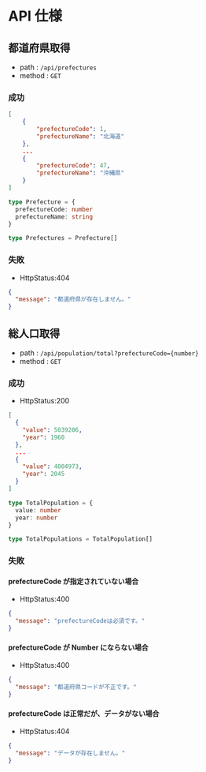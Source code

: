 # API 仕様

## 都道府県取得

- path : `/api/prefectures`
- method : `GET`

### 成功

```json
[
    {
        "prefectureCode": 1,
        "prefectureName": "北海道"
    },
    ...
    {
        "prefectureCode": 47,
        "prefectureName": "沖縄県"
    }
]
```

```ts
type Prefecture = {
  prefectureCode: number
  prefectureName: string
}

type Prefectures = Prefecture[]
```

### 失敗

- HttpStatus:404

```json
{
  "message": "都道府県が存在しません。"
}
```

## 総人口取得

- path : `/api/population/total?prefectureCode={number}`
- method : `GET`

### 成功

- HttpStatus:200

```json
[
  {
    "value": 5039206,
    "year": 1960
  },
  ...
  {
    "value": 4004973,
    "year": 2045
  }
]
```

```ts
type TotalPopulation = {
  value: number
  year: number
}

type TotalPopulations = TotalPopulation[]
```

### 失敗

#### prefectureCode が指定されていない場合

- HttpStatus:400

```json
{
  "message": "prefectureCodeは必須です。"
}
```

#### prefectureCode が Number にならない場合

- HttpStatus:400

```json
{
  "message": "都道府県コードが不正です。"
}
```

#### prefectureCode は正常だが、データがない場合

- HttpStatus:404

```json
{
  "message": "データが存在しません。"
}
```

